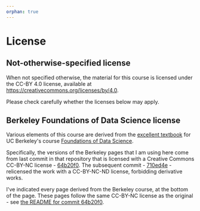 ```yaml
---
orphan: true
---
```


# License

## Not-otherwise-specified license

When not specified otherwise, the material for this course is licensed under
the CC-BY 4.0 license, available at
<https://creativecommons.org/licenses/by/4.0>.

Please check carefully whether the licenses below may apply.

## Berkeley Foundations of Data Science license

Various elements of this course are derived from the [excellent
textbook](https://www.inferentialthinking.com) for UC Berkeley's
course [Foundations of Data Science](http://data8.org).

Specifically, the versions of the Berkeley pages that I am using here
come from last commit in that repository that is licensed with
a Creative Commons CC-BY-NC license \-
[64b20f0](https://github.com/data-8/textbook/commit/64b20f0).  The
subsequent commit \-
[710ed4e](https://github.com/data-8/textbook/commit/710ed4e) \-
relicensed the work with a CC-BY-NC-ND license, forbidding derivative
works.

I've indicated every page derived from the Berkeley course, at the
bottom of the page.  These pages follow the same CC-BY-NC license as
the original - see [the README for commit
64b20f0](https://github.com/data-8/textbook/blob/64b20f0452a31545d9fbc8f34a9e86035cd56e45/README.md).
